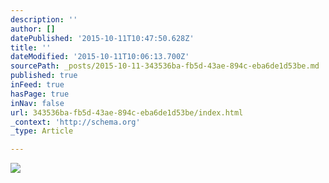 ```yaml
---
description: ''
author: []
datePublished: '2015-10-11T10:47:50.628Z'
title: ''
dateModified: '2015-10-11T10:06:13.700Z'
sourcePath: _posts/2015-10-11-343536ba-fb5d-43ae-894c-eba6de1d53be.md
published: true
inFeed: true
hasPage: true
inNav: false
url: 343536ba-fb5d-43ae-894c-eba6de1d53be/index.html
_context: 'http://schema.org'
_type: Article

---
```

![](https://the-grid-user-content.s3-us-west-2.amazonaws.com/63436f72-3c89-48a0-aa29-a1dda19f0bd5.png)